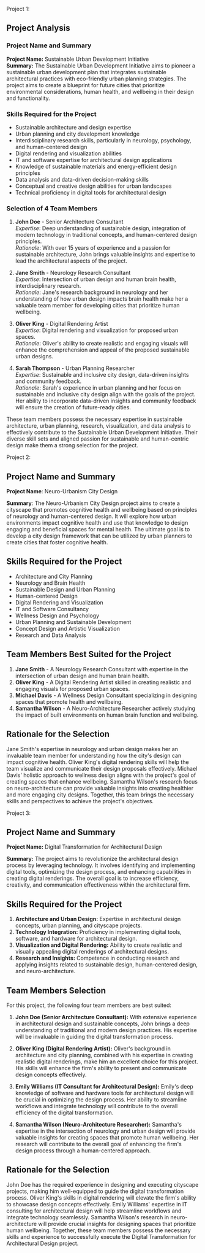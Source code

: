 Project 1:
## Project Analysis

### Project Name and Summary
**Project Name:** Sustainable Urban Development Initiative  
**Summary:** The Sustainable Urban Development Initiative aims to pioneer a sustainable urban development plan that integrates sustainable architectural practices with eco-friendly urban planning strategies. The project aims to create a blueprint for future cities that prioritize environmental considerations, human health, and wellbeing in their design and functionality.

### Skills Required for the Project
- Sustainable architecture and design expertise
- Urban planning and city development knowledge
- Interdisciplinary research skills, particularly in neurology, psychology, and human-centered design
- Digital rendering and visualization abilities
- IT and software expertise for architectural design applications
- Knowledge of sustainable materials and energy-efficient design principles
- Data analysis and data-driven decision-making skills
- Conceptual and creative design abilities for urban landscapes
- Technical proficiency in digital tools for architectural design

### Selection of 4 Team Members
1. **John Doe** - Senior Architecture Consultant  
   *Expertise*: Deep understanding of sustainable design, integration of modern technology in traditional concepts, and human-centered design principles.  
   *Rationale*: With over 15 years of experience and a passion for sustainable architecture, John brings valuable insights and expertise to lead the architectural aspects of the project.

2. **Jane Smith** - Neurology Research Consultant  
   *Expertise*: Intersection of urban design and human brain health, interdisciplinary research.  
   *Rationale*: Jane's research background in neurology and her understanding of how urban design impacts brain health make her a valuable team member for developing cities that prioritize human wellbeing.

3. **Oliver King** - Digital Rendering Artist  
   *Expertise*: Digital rendering and visualization for proposed urban spaces.  
   *Rationale*: Oliver's ability to create realistic and engaging visuals will enhance the comprehension and appeal of the proposed sustainable urban designs.

4. **Sarah Thompson** - Urban Planning Researcher  
   *Expertise*: Sustainable and inclusive city design, data-driven insights and community feedback.  
   *Rationale*: Sarah's experience in urban planning and her focus on sustainable and inclusive city design align with the goals of the project. Her ability to incorporate data-driven insights and community feedback will ensure the creation of future-ready cities.

These team members possess the necessary expertise in sustainable architecture, urban planning, research, visualization, and data analysis to effectively contribute to the Sustainable Urban Development Initiative. Their diverse skill sets and aligned passion for sustainable and human-centric design make them a strong selection for the project.

Project 2:
## Project Name and Summary

**Project Name**: Neuro-Urbanism City Design

**Summary**: The Neuro-Urbanism City Design project aims to create a cityscape that promotes cognitive health and wellbeing based on principles of neurology and human-centered design. It will explore how urban environments impact cognitive health and use that knowledge to design engaging and beneficial spaces for mental health. The ultimate goal is to develop a city design framework that can be utilized by urban planners to create cities that foster cognitive health.

## Skills Required for the Project

- Architecture and City Planning
- Neurology and Brain Health
- Sustainable Design and Urban Planning
- Human-centered Design
- Digital Rendering and Visualization
- IT and Software Consultancy
- Wellness Design and Psychology
- Urban Planning and Sustainable Development
- Concept Design and Artistic Visualization
- Research and Data Analysis

## Team Members Best Suited for the Project

1. **Jane Smith** - A Neurology Research Consultant with expertise in the intersection of urban design and human brain health.
2. **Oliver King** - A Digital Rendering Artist skilled in creating realistic and engaging visuals for proposed urban spaces.
3. **Michael Davis** - A Wellness Design Consultant specializing in designing spaces that promote health and wellbeing.
4. **Samantha Wilson** - A Neuro-Architecture Researcher actively studying the impact of built environments on human brain function and wellbeing.

## Rationale for the Selection

Jane Smith's expertise in neurology and urban design makes her an invaluable team member for understanding how the city's design can impact cognitive health. Oliver King's digital rendering skills will help the team visualize and communicate their design proposals effectively. Michael Davis' holistic approach to wellness design aligns with the project's goal of creating spaces that enhance wellbeing. Samantha Wilson's research focus on neuro-architecture can provide valuable insights into creating healthier and more engaging city designs. Together, this team brings the necessary skills and perspectives to achieve the project's objectives.

Project 3:
## Project Name and Summary

**Project Name:** Digital Transformation for Architectural Design

**Summary:** The project aims to revolutionize the architectural design process by leveraging technology. It involves identifying and implementing digital tools, optimizing the design process, and enhancing capabilities in creating digital renderings. The overall goal is to increase efficiency, creativity, and communication effectiveness within the architectural firm.

## Skills Required for the Project

1. **Architecture and Urban Design:** Expertise in architectural design concepts, urban planning, and cityscape projects.
2. **Technology Integration:** Proficiency in implementing digital tools, software, and hardware for architectural design.
3. **Visualization and Digital Rendering:** Ability to create realistic and visually appealing digital renderings of architectural designs.
4. **Research and Insights:** Competence in conducting research and applying insights related to sustainable design, human-centered design, and neuro-architecture.

## Team Members Selection

For this project, the following four team members are best suited:

1. **John Doe (Senior Architecture Consultant):** With extensive experience in architectural design and sustainable concepts, John brings a deep understanding of traditional and modern design practices. His expertise will be invaluable in guiding the digital transformation process.

2. **Oliver King (Digital Rendering Artist):** Oliver's background in architecture and city planning, combined with his expertise in creating realistic digital renderings, make him an excellent choice for this project. His skills will enhance the firm's ability to present and communicate design concepts effectively.

3. **Emily Williams (IT Consultant for Architectural Design):** Emily's deep knowledge of software and hardware tools for architectural design will be crucial in optimizing the design process. Her ability to streamline workflows and integrate technology will contribute to the overall efficiency of the digital transformation.

4. **Samantha Wilson (Neuro-Architecture Researcher):** Samantha's expertise in the intersection of neurology and urban design will provide valuable insights for creating spaces that promote human wellbeing. Her research will contribute to the overall goal of enhancing the firm's design process through a human-centered approach.

## Rationale for the Selection

John Doe has the required experience in designing and executing cityscape projects, making him well-equipped to guide the digital transformation process. Oliver King's skills in digital rendering will elevate the firm's ability to showcase design concepts effectively. Emily Williams' expertise in IT consulting for architectural design will help streamline workflows and integrate technology seamlessly. Samantha Wilson's research in neuro-architecture will provide crucial insights for designing spaces that prioritize human wellbeing. Together, these team members possess the necessary skills and experience to successfully execute the Digital Transformation for Architectural Design project.
